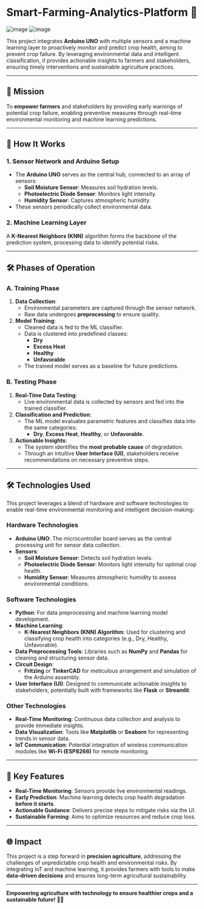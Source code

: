 # Smart-Farming-Analytics-Platform 🌱
![image](https://github.com/user-attachments/assets/87a0f68e-4e89-4e60-9159-011b43bb65b1)
![image](https://github.com/user-attachments/assets/d5b624a0-ea76-440a-8b7d-e58898aa3f13)


This project integrates **Arduino UNO** with multiple sensors and a machine learning layer to proactively monitor and predict crop health, aiming to prevent crop failure. By leveraging environmental data and intelligent classification, it provides actionable insights to farmers and stakeholders, ensuring timely interventions and sustainable agriculture practices.  

---

## 🌟 **Mission**  
To **empower farmers** and stakeholders by providing early warnings of potential crop failure, enabling preventive measures through real-time environmental monitoring and machine learning predictions.

---

## 🔧 **How It Works**  

### **1. Sensor Network and Arduino Setup**  
- The **Arduino UNO** serves as the central hub, connected to an array of sensors:  
  - **Soil Moisture Sensor**: Measures soil hydration levels.  
  - **Photoelectric Diode Sensor**: Monitors light intensity.  
  - **Humidity Sensor**: Captures atmospheric humidity.  
- These sensors periodically collect environmental data.  

### **2. Machine Learning Layer**  
A **K-Nearest Neighbors (KNN)** algorithm forms the backbone of the prediction system, processing data to identify potential risks.  

---

## 🛠️ **Phases of Operation**  

### **A. Training Phase**  
1. **Data Collection**:  
   - Environmental parameters are captured through the sensor network.  
   - Raw data undergoes **preprocessing** to ensure quality.  
2. **Model Training**:  
   - Cleaned data is fed to the ML classifier.  
   - Data is clustered into predefined classes:  
     - **Dry**  
     - **Excess Heat**  
     - **Healthy**  
     - **Unfavorable**  
   - The trained model serves as a baseline for future predictions.  

### **B. Testing Phase**  
1. **Real-Time Data Testing**:  
   - Live environmental data is collected by sensors and fed into the trained classifier.  
2. **Classification and Prediction**:  
   - The ML model evaluates parametric features and classifies data into the same categories:  
     - **Dry**, **Excess Heat**, **Healthy**, or **Unfavorable**.  
3. **Actionable Insights**:  
   - The system identifies the **most probable cause** of degradation.  
   - Through an intuitive **User Interface (UI)**, stakeholders receive recommendations on necessary preventive steps.  

---

## 🛠️ **Technologies Used**  

This project leverages a blend of hardware and software technologies to enable real-time environmental monitoring and intelligent decision-making:

### **Hardware Technologies**  
- **Arduino UNO**: The microcontroller board serves as the central processing unit for sensor data collection.  
- **Sensors**:  
  - **Soil Moisture Sensor**: Detects soil hydration levels.  
  - **Photoelectric Diode Sensor**: Monitors light intensity for optimal crop health.  
  - **Humidity Sensor**: Measures atmospheric humidity to assess environmental conditions.  

### **Software Technologies**  
- **Python**: For data preprocessing and machine learning model development.  
- **Machine Learning**:  
  - **K-Nearest Neighbors (KNN) Algorithm**: Used for clustering and classifying crop health into categories (e.g., Dry, Healthy, Unfavorable).  
- **Data Preprocessing Tools**: Libraries such as **NumPy** and **Pandas** for cleaning and structuring sensor data.  
- **Circuit Design**:  
  - **Fritzing** or **TinkerCAD** for meticulous arrangement and simulation of the Arduino assembly.  
- **User Interface (UI)**: Designed to communicate actionable insights to stakeholders, potentially built with frameworks like **Flask** or **Streamlit**.  

### **Other Technologies**  
- **Real-Time Monitoring**: Continuous data collection and analysis to provide immediate insights.  
- **Data Visualization**: Tools like **Matplotlib** or **Seaborn** for representing trends in sensor data.  
- **IoT Communication**: Potential integration of wireless communication modules like **Wi-Fi (ESP8266)** for remote monitoring.  

---

## 🎯 **Key Features**  
- **Real-Time Monitoring**: Sensors provide live environmental readings.  
- **Early Prediction**: Machine learning detects crop health degradation **before it starts**.  
- **Actionable Guidance**: Delivers precise steps to mitigate risks via the UI.  
- **Sustainable Farming**: Aims to optimize resources and reduce crop loss.  

---

## 🌐 **Impact**  
This project is a step forward in **precision agriculture**, addressing the challenges of unpredictable crop health and environmental risks. By integrating IoT and machine learning, it provides farmers with tools to make **data-driven decisions** and ensures long-term agricultural sustainability.  

---

**Empowering agriculture with technology to ensure healthier crops and a sustainable future!** 🌾✨  

